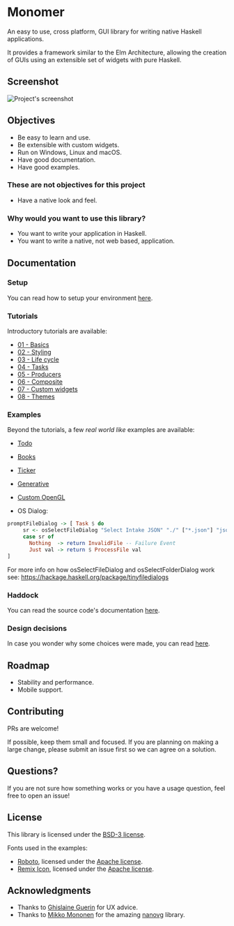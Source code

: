 # Monomer

An easy to use, cross platform, GUI library for writing native Haskell
applications.

It provides a framework similar to the Elm Architecture, allowing the creation
of GUIs using an extensible set of widgets with pure Haskell.

## Screenshot

![Project's screenshot](assets/images/monomer-readme.png)

## Objectives

- Be easy to learn and use.
- Be extensible with custom widgets.
- Run on Windows, Linux and macOS.
- Have good documentation.
- Have good examples.

### These are not objectives for this project

- Have a native look and feel.

### Why would you want to use this library?

- You want to write your application in Haskell.
- You want to write a native, not web based, application.

## Documentation

### Setup

You can read how to setup your environment [here](docs/tutorials/00-setup.md).

### Tutorials

Introductory tutorials are available:

- [01 - Basics](docs/tutorials/01-basics.md)
- [02 - Styling](docs/tutorials/02-styling.md)
- [03 - Life cycle](docs/tutorials/03-life-cycle.md)
- [04 - Tasks](docs/tutorials/04-tasks.md)
- [05 - Producers](docs/tutorials/05-producers.md)
- [06 - Composite](docs/tutorials/06-composite.md)
- [07 - Custom widgets](docs/tutorials/07-custom-widgets.md)
- [08 - Themes](docs/tutorials/08-themes.md)

### Examples

Beyond the tutorials, a few _real world like_ examples are available:

- [Todo](docs/examples/01-todo.md)
- [Books](docs/examples/02-books.md)
- [Ticker](docs/examples/03-ticker.md)
- [Generative](docs/examples/04-generative.md)
- [Custom OpenGL](docs/examples/05-opengl.md)

- OS Dialog:

```haskell
promptFileDialog -> [ Task $ do
     sr <- osSelectFileDialog "Select Intake JSON" "./" ["*.json"] "json files" False
     case sr of 
       Nothing  -> return InvalidFile -- Failure Event
       Just val -> return $ ProcessFile val
]
```

For more info on how osSelectFileDialog and osSelectFolderDialog work see:
https://hackage.haskell.org/package/tinyfiledialogs

### Haddock

You can read the source code's documentation [here](https://hackage.haskell.org/package/monomer).

### Design decisions

In case you wonder why some choices were made, you can read
[here](docs/design-decisions.md).

## Roadmap

- Stability and performance.
- Mobile support.

## Contributing

PRs are welcome!

If possible, keep them small and focused. If you are planning on making a large
change, please submit an issue first so we can agree on a solution.

## Questions?

If you are not sure how something works or you have a usage question, feel free
to open an issue!

## License

This library is licensed under the [BSD-3 license](LICENSE).

Fonts used in the examples:

- [Roboto](https://fonts.google.com/specimen/Roboto), licensed under the [Apache license](http://www.apache.org/licenses/LICENSE-2.0).
- [Remix Icon](https://remixicon.com), licensed under the [Apache license](http://www.apache.org/licenses/LICENSE-2.0).

## Acknowledgments

- Thanks to [Ghislaine Guerin](https://github.com/ghislaineguerin) for UX advice.
- Thanks to [Mikko Mononen](https://github.com/memononen) for the amazing [nanovg](https://github.com/memononen/nanovg) library.
